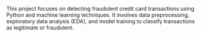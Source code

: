 This project focuses on detecting fraudulent credit card transactions using Python and machine learning techniques. It involves data preprocessing, exploratory data analysis (EDA), and model training to classify transactions as legitimate or fraudulent.
